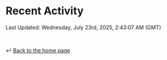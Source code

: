 # Recent Activity

<!--RECENT_ACTIVITY:start-->
<!--RECENT_ACTIVITY:end-->

<!--RECENT_ACTIVITY:last_update-->
Last Updated: Wednesday, July 23rd, 2025, 2:43:07 AM (GMT)
<!--RECENT_ACTIVITY:last_update_end-->

<br>

↩️ [Back to the home page](/README.md)
